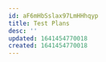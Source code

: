 ```yaml
---
id: aF6mHbSslax97LmHHhqyp
title: Test Plans
desc: ''
updated: 1641454770018
created: 1641454770018
---
```


